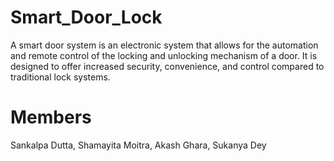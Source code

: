 # Smart_Door_Lock
A smart door system is an electronic system that allows for the automation and
remote control of the locking and unlocking mechanism of a door. It is designed
to offer increased security, convenience, and control compared to traditional
lock systems.



# Members
Sankalpa Dutta, Shamayita Moitra, Akash Ghara, Sukanya Dey
